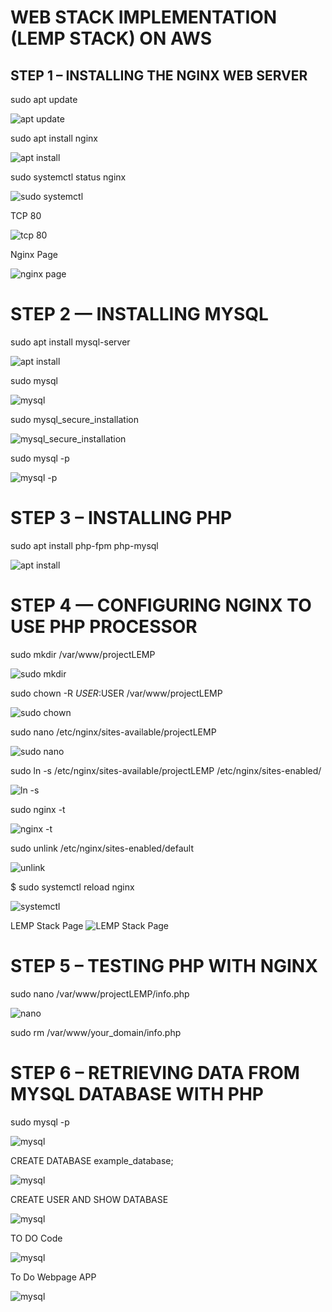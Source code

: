 # WEB STACK IMPLEMENTATION (LEMP STACK) ON AWS

## STEP 1 – INSTALLING THE NGINX WEB SERVER

sudo apt update

![apt update](Images/sudo-apt-update-nginx.jpg)


sudo apt install nginx

![apt install](Images/sudo-apt-install-nginx.jpg)


sudo systemctl status nginx

![sudo systemctl](Images/sudo-systemctl-status-nginx.jpg)

TCP 80

![tcp 80](Images/tcp-80.jpg)

Nginx Page

![nginx page](Images/nginx-page.jpg)




# STEP 2 — INSTALLING MYSQL

sudo apt install mysql-server

![apt install](Images/sudo-apt-install-mysql-server.jpg)




sudo mysql 

![mysql](Images/sudo-mysql.jpg)



sudo mysql_secure_installation

![mysql_secure_installation](Images/sudo-mysql_secure_installation.jpg)

sudo mysql -p

![mysql -p](Images/sudo-mysql-p.jpg)


# STEP 3 – INSTALLING PHP 


sudo apt install php-fpm php-mysql

![apt install](Images/sudo-apt-install-php.jpg)



# STEP 4 — CONFIGURING NGINX TO USE PHP PROCESSOR

sudo mkdir /var/www/projectLEMP 


![sudo mkdir](Images/sudo-mkdir.jpg)



sudo chown -R $USER:$USER /var/www/projectLEMP

![sudo chown](Images/sudo-chown.jpg)


sudo nano /etc/nginx/sites-available/projectLEMP


![sudo nano](Images/sudo-nano.jpg)



 sudo ln -s /etc/nginx/sites-available/projectLEMP /etc/nginx/sites-enabled/

![ln -s](Images/sudo-ln.jpg)


sudo nginx -t

![nginx -t](Images/sudo-nginx-t.jpg)



sudo unlink /etc/nginx/sites-enabled/default

![unlink](Images/sudo-unlink.jpg)


$ sudo systemctl reload nginx

![systemctl](Images/sudo-systemctl.jpg)


LEMP Stack Page
![LEMP Stack Page](Images/lemp-stack.jpg)



# STEP 5 – TESTING PHP WITH NGINX

sudo nano /var/www/projectLEMP/info.php


![nano](Images/nano-php.jpg)

sudo rm /var/www/your_domain/info.php


# STEP 6 – RETRIEVING DATA FROM MYSQL DATABASE WITH PHP

sudo mysql -p

![mysql](Images/sudo-mysql-p.jpg)



CREATE DATABASE example_database; 

![mysql](Images/creating-database.jpg)

CREATE USER AND SHOW DATABASE

![mysql](Images/show-database.jpg)

TO DO Code

![mysql](Images/todo-code.jpg)


To Do Webpage APP


![mysql](Images/todo-webpage.jpg)
